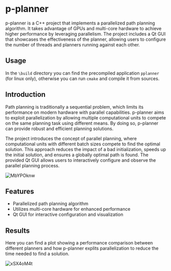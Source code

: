 # p-planner

p-planner is a C++ project that implements a parallelized path planning algorithm. It takes advantage of GPUs and multi-core hardware to achieve higher performance by leveraging parallelism. The project includes a Qt GUI that showcases the effectiveness of the planner, allowing users to configure the number of threads and planners running against each other.

## Usage
In the `\build` directory you can find the precompiled application `pplanner` (for linux only), otherwise you can run `cmake` and compile it from sources.

## Introduction

Path planning is traditionally a sequential problem, which limits its performance on modern hardware with parallel capabilities. p-planner aims to exploit parallelization by allowing multiple computational units to compete on the same planning task using different means. By doing so, p-planner can provide robust and efficient planning solutions.

The project introduces the concept of parallel planning, where computational units with different batch sizes compete to find the optimal solution. This approach reduces the impact of a bad initialization, speeds up the initial solution, and ensures a globally optimal path is found. The provided Qt GUI allows users to interactively configure and observe the parallel planning process.

![MbYPOknw](https://github.com/nicolazande/p-planner/assets/115359494/54b08e50-62f7-4b61-b97a-74bc19afe2ca)

## Features

- Parallelized path planning algorithm
- Utilizes multi-core hardware for enhanced performance
- Qt GUI for interactive configuration and visualization

## Results
Here you can find a plot showing a performance comparison between different planners and how p-planner explits parallelization to reduce the time needed to find a solution.

![xSX4oM4t](https://github.com/nicolazande/p-planner/assets/115359494/17259d72-e31d-4218-8491-4a1ee3c31cf6)

   
